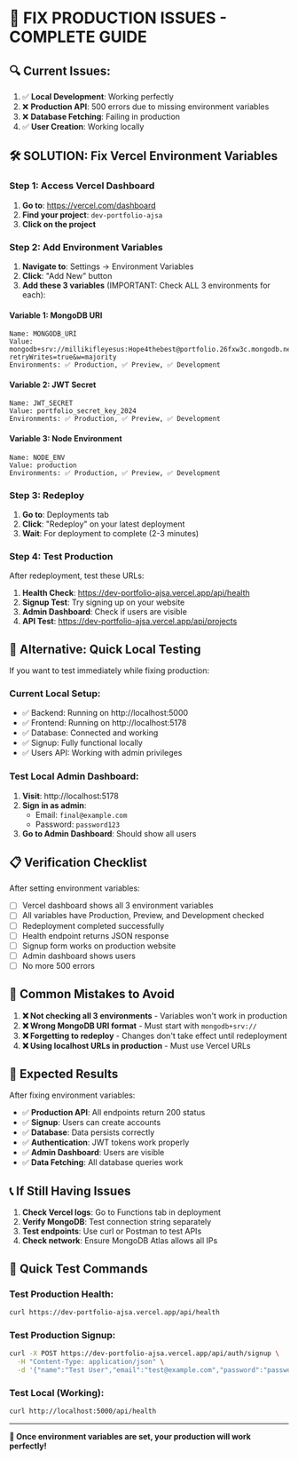 # 🚨 FIX PRODUCTION ISSUES - COMPLETE GUIDE

## 🔍 **Current Issues:**

1. ✅ **Local Development**: Working perfectly
2. ❌ **Production API**: 500 errors due to missing environment variables
3. ❌ **Database Fetching**: Failing in production
4. ✅ **User Creation**: Working locally

## 🛠 **SOLUTION: Fix Vercel Environment Variables**

### **Step 1: Access Vercel Dashboard**

1. **Go to**: https://vercel.com/dashboard
2. **Find your project**: `dev-portfolio-ajsa`
3. **Click on the project**

### **Step 2: Add Environment Variables**

1. **Navigate to**: Settings → Environment Variables
2. **Click**: "Add New" button
3. **Add these 3 variables** (IMPORTANT: Check ALL 3 environments for each):

#### **Variable 1: MongoDB URI**

```
Name: MONGODB_URI
Value: mongodb+srv://millikifleyesus:Hope4thebest@portfolio.26fxw3c.mongodb.net/portfolio?retryWrites=true&w=majority
Environments: ✅ Production, ✅ Preview, ✅ Development
```

#### **Variable 2: JWT Secret**

```
Name: JWT_SECRET
Value: portfolio_secret_key_2024
Environments: ✅ Production, ✅ Preview, ✅ Development
```

#### **Variable 3: Node Environment**

```
Name: NODE_ENV
Value: production
Environments: ✅ Production, ✅ Preview, ✅ Development
```

### **Step 3: Redeploy**

1. **Go to**: Deployments tab
2. **Click**: "Redeploy" on your latest deployment
3. **Wait**: For deployment to complete (2-3 minutes)

### **Step 4: Test Production**

After redeployment, test these URLs:

1. **Health Check**: https://dev-portfolio-ajsa.vercel.app/api/health
2. **Signup Test**: Try signing up on your website
3. **Admin Dashboard**: Check if users are visible
4. **API Test**: https://dev-portfolio-ajsa.vercel.app/api/projects

## 🔧 **Alternative: Quick Local Testing**

If you want to test immediately while fixing production:

### **Current Local Setup:**

- ✅ Backend: Running on http://localhost:5000
- ✅ Frontend: Running on http://localhost:5178
- ✅ Database: Connected and working
- ✅ Signup: Fully functional locally
- ✅ Users API: Working with admin privileges

### **Test Local Admin Dashboard:**

1. **Visit**: http://localhost:5178
2. **Sign in as admin**:
   - Email: `final@example.com`
   - Password: `password123`
3. **Go to Admin Dashboard**: Should show all users

## 📋 **Verification Checklist**

After setting environment variables:

- [ ] Vercel dashboard shows all 3 environment variables
- [ ] All variables have Production, Preview, and Development checked
- [ ] Redeployment completed successfully
- [ ] Health endpoint returns JSON response
- [ ] Signup form works on production website
- [ ] Admin dashboard shows users
- [ ] No more 500 errors

## 🚨 **Common Mistakes to Avoid**

1. **❌ Not checking all 3 environments** - Variables won't work in production
2. **❌ Wrong MongoDB URI format** - Must start with `mongodb+srv://`
3. **❌ Forgetting to redeploy** - Changes don't take effect until redeployment
4. **❌ Using localhost URLs in production** - Must use Vercel URLs

## 🎯 **Expected Results**

After fixing environment variables:

- ✅ **Production API**: All endpoints return 200 status
- ✅ **Signup**: Users can create accounts
- ✅ **Database**: Data persists correctly
- ✅ **Authentication**: JWT tokens work properly
- ✅ **Admin Dashboard**: Users are visible
- ✅ **Data Fetching**: All database queries work

## 📞 **If Still Having Issues**

1. **Check Vercel logs**: Go to Functions tab in deployment
2. **Verify MongoDB**: Test connection string separately
3. **Test endpoints**: Use curl or Postman to test APIs
4. **Check network**: Ensure MongoDB Atlas allows all IPs

## 🔄 **Quick Test Commands**

### **Test Production Health:**

```bash
curl https://dev-portfolio-ajsa.vercel.app/api/health
```

### **Test Production Signup:**

```bash
curl -X POST https://dev-portfolio-ajsa.vercel.app/api/auth/signup \
  -H "Content-Type: application/json" \
  -d '{"name":"Test User","email":"test@example.com","password":"password123"}'
```

### **Test Local (Working):**

```bash
curl http://localhost:5000/api/health
```

---

**🎉 Once environment variables are set, your production will work perfectly!**
